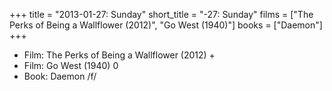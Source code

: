 +++
title = "2013-01-27: Sunday"
short_title = "-27: Sunday"
films = ["The Perks of Being a Wallflower (2012)", "Go West (1940)"]
books = ["Daemon"]
+++


* Film: The Perks of Being a Wallflower (2012) +
* Film: Go West (1940) 0
* Book: Daemon /f/
